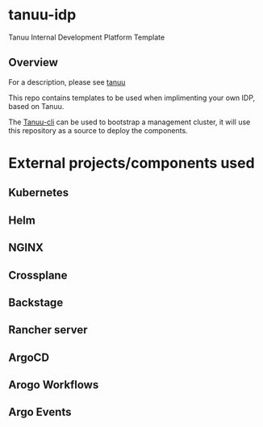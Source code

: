 # tanuu-idp
Tanuu Internal Development Platform Template

## Overview
For a description, please see [tanuu](https://tanuu.fi)

This repo contains templates to be used when implimenting your own IDP, based on Tanuu.

The [Tanuu-cli](https://github.com/tanuuidp/tanuu-cli) can be used to bootstrap a management cluster, it will use this repository as a source to deploy the components.


# External projects/components used
## Kubernetes
## Helm
## NGINX
## Crossplane
## Backstage
## Rancher server
## ArgoCD
## Arogo Workflows
## Argo Events
